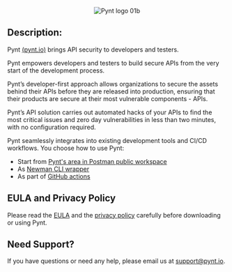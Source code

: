 <p align="center">
<img align = "center" img src="https://user-images.githubusercontent.com/107360829/191698510-f7588e5e-0688-412f-8395-1527b603de84.png" alt="Pynt logo 01b"/>
</p>
  
## Description:

Pynt [(pynt.io)](https://www.pynt.io/) brings API security to developers and testers.

Pynt empowers developers and testers to build secure APIs from the very start of the development process.

Pynt’s developer-first approach allows organizations to secure the assets behind their APIs before they are released into production, ensuring that their products are secure at their most vulnerable components - APIs.

Pynt’s API solution carries out automated hacks of your APIs to find the most critical issues and zero day vulnerabilities in less than two minutes, with no configuration required.

Pynt seamlessly integrates into existing development tools and CI/CD workflows. You choose how to use Pynt:
- Start from [Pynt's area in Postman public workspace](https://www.postman.com/pynt-io/workspace/pynt/overview)
- As [Newman CLI wrapper](https://github.com/pynt-io/pynt/tree/main/newman-integration)
- As part of [GitHub actions](https://github.com/pynt-io/pynt-newman)

## EULA and Privacy Policy

Please read the [EULA](https://github.com/pynt-io/pynt/blob/main/EULA.md) and the [privacy policy](https://github.com/pynt-io/pynt/blob/main/Privacy-Policy.md) carefully before downloading or using Pynt.

## Need Support?

If you have questions or need any help, please email us at support@pynt.io.
